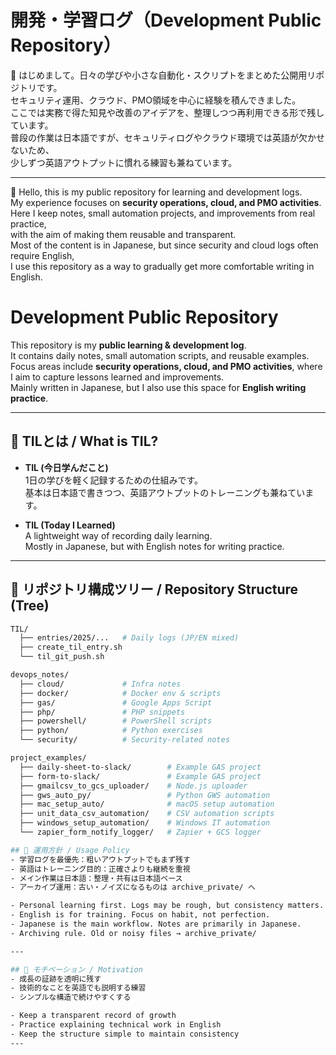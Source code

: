 # 開発・学習ログ（Development Public Repository）

👋 はじめまして。日々の学びや小さな自動化・スクリプトをまとめた公開用リポジトリです。  
セキュリティ運用、クラウド、PMO領域を中心に経験を積んできました。  
ここでは実務で得た知見や改善のアイデアを、整理しつつ再利用できる形で残しています。  
普段の作業は日本語ですが、セキュリティログやクラウド環境では英語が欠かせないため、  
少しずつ英語アウトプットに慣れる練習も兼ねています。

---

👋 Hello, this is my public repository for learning and development logs.  
My experience focuses on **security operations, cloud, and PMO activities**.  
Here I keep notes, small automation projects, and improvements from real practice,  
with the aim of making them reusable and transparent.  
Most of the content is in Japanese, but since security and cloud logs often require English,  
I use this repository as a way to gradually get more comfortable writing in English.


# Development Public Repository

This repository is my **public learning & development log**.  
It contains daily notes, small automation scripts, and reusable examples.  
Focus areas include **security operations, cloud, and PMO activities**, where I aim to capture lessons learned and improvements.  
Mainly written in Japanese, but I also use this space for **English writing practice**.

---

## 📝 TILとは / What is TIL?

- **TIL (今日学んだこと)**  
  1日の学びを軽く記録するための仕組みです。  
  基本は日本語で書きつつ、英語アウトプットのトレーニングも兼ねています。

- **TIL (Today I Learned)**  
  A lightweight way of recording daily learning.  
  Mostly in Japanese, but with English notes for writing practice.

---

## 📂 リポジトリ構成ツリー / Repository Structure (Tree)

```bash
TIL/
  ├── entries/2025/...   # Daily logs (JP/EN mixed)
  ├── create_til_entry.sh
  └── til_git_push.sh

devops_notes/
  ├── cloud/             # Infra notes
  ├── docker/            # Docker env & scripts
  ├── gas/               # Google Apps Script
  ├── php/               # PHP snippets
  ├── powershell/        # PowerShell scripts
  ├── python/            # Python exercises
  └── security/          # Security-related notes

project_examples/
  ├── daily-sheet-to-slack/        # Example GAS project
  ├── form-to-slack/               # Example GAS project
  ├── gmailcsv_to_gcs_uploader/    # Node.js uploader
  ├── gws_auto_py/                 # Python GWS automation
  ├── mac_setup_auto/              # macOS setup automation
  ├── unit_data_csv_automation/    # CSV automation scripts
  ├── windows_setup_automation/    # Windows IT automation
  └── zapier_form_notify_logger/   # Zapier + GCS logger

## 🎯 運用方針 / Usage Policy
- 学習ログを最優先：粗いアウトプットでもまず残す  
- 英語はトレーニング目的：正確さよりも継続を重視  
- メイン作業は日本語：整理・共有は日本語ベース  
- アーカイブ運用：古い・ノイズになるものは archive_private/ へ  

- Personal learning first. Logs may be rough, but consistency matters.  
- English is for training. Focus on habit, not perfection.  
- Japanese is the main workflow. Notes are primarily in Japanese.  
- Archiving rule. Old or noisy files → archive_private/  

---

## 🚀 モチベーション / Motivation
- 成長の証跡を透明に残す  
- 技術的なことを英語でも説明する練習  
- シンプルな構造で続けやすくする  

- Keep a transparent record of growth  
- Practice explaining technical work in English  
- Keep the structure simple to maintain consistency
---